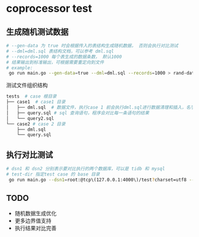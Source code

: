 # coprocessor test

## 生成随机测试数据

```bash
# --gen-data 为 true 时会根据传入的表结构生成随机数据， 否则会执行对比测试
# --dml=dml.sql 表结构文档，可以参考 dml.sql
# --records=1000 每个表生成的数据条数， 默认1000
# 结果输出到标准输出，可根据需要重定向到文件
# example:
 go run main.go --gen-data=true --dml=dml.sql --records=1000 > rand-data.sql
```

测试文件组织结构

```bash
tests  # case 根目录
├── case1  # case1 目录
│   ├── dml.sql  # 数据文件，执行case 1 前会执行dml.sql进行数据清理和插入，名字必须是dml.sql
│   ├── query.sql # sql 查询语句，程序会对比每一条语句的结果 
│   └── query2.sql
└── case2 # case 2 目录
    ├── dml.sql
    └── query.sql

```


## 执行对比测试

```bash
# dsn1 和 dsn2 分别表示要对比执行的两个数据库，可以是 tidb 和 mysql
# test-dir 指定test case 的 base 目录
 go run main.go --dsn1=root:@tcp\(127.0.0.1:4000\)/test?charset=utf8 --dsn2==root:@tcp\(127.0.0.1:3306\)/test?charset=utf8 --test-dir=./tests/
```

## TODO

- 随机数据生成优化
- 更多边界值支持
- 执行结果对比完善

